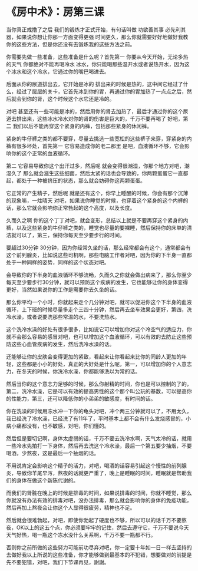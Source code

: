 # 《房中术》：房第三课

当你真正戒撸了之后 我们的锻炼才正式开始，有句话叫做 功欲善其事 必先利其器，如果说你想让你那一方面变得更强 时间更久，那么你就需要好好地做好我教你的这些方法，但是你还没有去锻炼我的这些方法之前。

你需要先做一些准备，这些准备是什么呢？首先第一 你要从今天开始，无论多热的天气 你都绝对不能再喝冷水 冰水，你只能喝那些温开水或者说热开水，因为这个冰水和这个冷水，它通过你的嘴巴喝进去。

后面从你的尿道排出去，它开始是冰的 排出来的时候是热的，这中间它经过了什么，经过了层层的关卡，它首先冰到你的胃，再通过你的胃加热了一点点之后，然后就会到你的肾，这个时候这个水它还是冷的。

对吧 甚至还有一些可能是冰的，然后用你的肾去加热了，最后才通过你的这个尿道去排出来，这些冰水冷水对你的肾的伤害是巨大的，千万不要再喝了 好吧，第二 我们以后不能再穿这个紧身的内裤，包括那些紧身的休闲裤。

紧身的牛仔裤之类的都不要穿，尽量去挑选一些宽松的这些裤子来穿，穿紧身的内裤有很多坏处，首先第一 它容易造成你的老二那里 是吧，血液循环不够，它会影响你的这个正常的血液循环。

第二 它容易导致你这个出汗过多，然后呢 就会变得很潮湿，你那个地方对吧，潮湿久了 那么就会滋生这些细菌，然后太紧的话也会导致的，你两颗蛋蛋它一直都起，都处于一种被挤压的状态，那么就会妨碍你这两颗蛋蛋。

它正常的产生精子，然后呢 就是还有这个，你早上睡醒的时候，你会有那个沉薄的现象嘛，一炷晴天 对吧，如果说你睡觉的时候，也穿着这个紧身的这个内裤的话，那么它就会影响你正常勃起的这个高度，以及长度。

久而久之啊 你的这个丁丁对吧，就会变形，总结以上就是不要再穿这个紧身的内裤，以及这些紧身的牛仔裤之类的，睡觉也尽量的要裸睡，然后保持你的床单的清洁就可以了，第三，保持你每天至少要步行的时间。

要超过30分钟 30分钟，因为你经常久坐的话，那么经常都会有这个，通常都会有这个前列腺炎，比如说这些司机啊，那些电脑工作者对吧，因为你的下半身一直都处于一种同样的姿势，同样的这个状态对吧。

会导致你的下半身的血液循环不够流畅，久而久之你就会做出病来了，那么你至少每天至少要步行30分钟，就可以预防这个疾病的发生，它也能够让你的身体变得更好，当然如果说你的工作是需要你去久坐的话。

那么你平均一个小时，你就起来走个几分钟对吧，就可以促进你这个下半身的血液循环，上下班的时候尽量多走个三四十分钟，然后再去坐车效果会更好，第四，洗冷水澡，或者说要洗那些常温的水，不要洗热水。

这个洗冷水澡的好处有很多很多，比如说它可以增加你对这个冷空气的适应力，你就不会那么容易的感冒对吧，也可以增加这个血液循环，可以有效的去防止这些预防这些心血管疾病的发生，然后洗冷水澡的话。

还能够让你的皮肤会变得更加的紧致，看起来让你看起来比你的同龄人更加的年轻，这些都是小小的好处，真正的大好处是什么呢，第一，可以增加你的个人意志力，在冬天的时候，你洗冷水澡，你都能够洗以为常的话。

然后当你的这个意志力足够的时候，那么你射精的时间，你也是可以控制的了的，第二，洗冷水澡，它是可以有效的提高男性的这个那个叫公玩的基数，可以提高你的性能力，第三，还可以降低你的小弟弟的敏感度，有时间的话。

你在洗澡的时候用冻水冲一下你的龟头对吧，冲个两三分钟就可以了，不用太久，我已经洗了冷水澡，已经洗了有11年了，平时基本上都不会有什么发烧感冒的，小病小痛都没有，也不敏感，对吧，你们懂的。

然后但是要切记啊，身体太虚弱的话，千万不要去洗冷水啊，天气太冷的话，就用一些冷水先拍打一下身体，然后再去洗这个冷水澡，最后一个第五要少抽烟，不要喝酒，少熬夜，这是最后一个抽烟的话。

不用说肯定会影响这个精子的活力，对吧，喝酒的话容易引起这个慢性的前列腺炎，导致你羊尾早泻，熬夜的话就更严重了，晚上是睡眠的时间，睡眠就是帮助我们的身体在做这个新陈代谢的。

而我们的肾脏在晚上的时候是排毒的时间，如果说排毒的时间，你就不睡觉，那么你就没有办法有效的排毒对吧，没办法排毒，那么就会影响你的身体的免疫功能，然后再加上熬夜会让你这个人显得很疲劳，精神也不足。

然后就会很难勃起，对吧，即使你勃起了硬度也不够，所以可以的话千万不要熬夜，OK以上的这五个点，你必须要牢牢的记住，然后去遵守它，千万不要说今天天气好热，喝一瓶这个冻水没什么关系啊，千万不要一瓶都不行。

否则你之前所做的这些努力可能前功尽弃对吧，你一定要十年如一日一样去坚持的去做好我以上所说的这些准备，你才能够做到最基本的不犯错，想要做对的前提是先不要犯错，对吧，我们下节课再见，謝謝。

